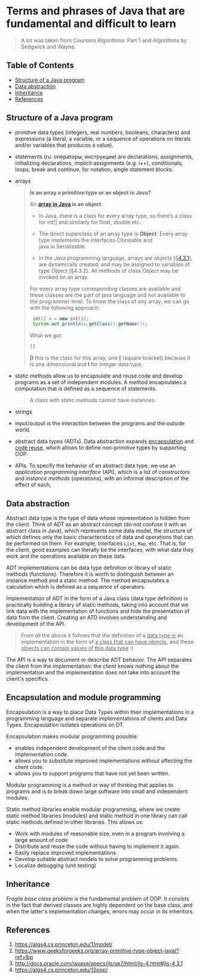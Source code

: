 # Terms and phrases of Java that are fundamental and difficult to learn

> A lot was taken from Coursera Algorithms: Part 1 and Algorithms by Sedgwick and Wayne.

## Table of Contents

- [Structure of a Java program](#Structure-of-a-Java-program)
- [Data abstraction](#Data-abstraction)
- [Inheritance](#Inheritance)
- [References](#References)

## Structure of a Java program

- primitive data types  (integers, real numbers, booleans, characters) and expressions (a literal, a variable, or a sequence of operations on literals and/or variables that produces a value).
- statements (ru: операторы, инструкции) are declarations, assignments, initializing declarations, implicit assignments (e.g. i++), conditionals, loops, break and continue, for notation, single statement blocks.  
- arrays

  > **Is an array a primitive type or an object in Java?**
  >
  > An **[array in Java](https://www.geeksforgeeks.org/arrays-in-java/) is an object**.
  >
  > - In Java, there is a class for every array type, so there’s a class for int[] and similarly for float, double etc.
  >
  > - The direct superclass of an array type is **Object**. Every array type implements the interfaces Cloneable and java.io.Serializable.
  > - In the Java programming language, arrays are objects (§[4.3.1](http://docs.oracle.com/javase/specs/jls/se7/html/jls-4.html#jls-4.3.1)), are dynamically created, and may be assigned to variables of type Object (§4.3.2). All methods of class Object may be invoked on an array.
  >
  > For every array type corresponding classes are available and these classes are the part of java language and not available to the programmer level. To know the class of any array, we can go with the following approach:
  >
  > ```java
  >  int[] x = new int[3]; 
  >  System.out.println(x.getClass().getName());
  > ```
  >
  > What we got:
  >
  > ```bash
  > [I
  > ```
  >
  > **[I** this is the class for this array, one **[** (square bracket) because it is one dimensional and **I** for integer data type.
- static methods allow us to encapsulate and reuse code and develop programs as a set of independent modules. A *method* encapsulates a computation that is defined as a sequence of statements. 

  > A class with static methods cannot have instances. 
- strings
- input/output is the interaction between the programs and the outside world.
- abstract data types (ADTs). Data abstraction expands <u>encapsulation</u> and <u>code reuse</u>, which allows to define non-primitive types by supporting OOP.
- APIs. To specify the behavior of an abstract data type, we use an *application programming interface* (API), which is a list of *constructors* and *instance methods* (operations), with an informal description of the effect of each,

## Data abstraction

Abstract data type is the type of data whose representation is hidden from the client. Think of ADT as an abstract concept (do not confuse it with an abstract class in Java), which represents some data model, the structure of which defines only the basic characteristics of data and operations that can be performed on them. For example, Interfaces `List`, `Map`, etc. That is, for the client, good examples can literally be the interfaces, with what data they work and the operations available on these data.

ADT implementations can be data type definition or library of static methods (functions). Therefore it is worth to distinguish between an instance method and a static method. The method encapsulates a calculation which is defined as a sequence of operators.

Implementation of ADT in the form of a Java class (data type definition) is practically building a library of static methods, taking into account that we link data with the implementation of functions and hide the presentation of data from the client. Creating an ATD involves understanding and development of the API.

> From all the above it follows that the definition of a <u>data type is</u> an implementation in the form of <u>a class that can have objects</u>, and these <u>objects can contain values of this data type</u> :)

The API is a way to document or describe ADT behavior. The API separates the client from the implementation: the client knows nothing about the implementation and the implementation does not take into account the client's specifics.

## Encapsulation and module programming

Encapsulation is a way to place Data Types within their implementations in a programming language and separate implementations of clients and Data Types. Encapsulation isolates operations on DT.

Encapsulation makes modular programming possible:

- enables independent development of the client code and the implementation code.
- allows you to substitute improved implementations without affecting the client code.
- allows you to support programs that have not yet been written.

Modular programming is a method or way of thinking that applies to programs and is to break down large software into small and independent modules.

Static method libraries enable modular programming, where we create static method libraries (modules) and static method in one library can call static methods defined in other libraries. This allows us:

- Work with modules of reasonable size, even in a program involving a large amount of code
- Distribute and reuse the code without having to implement it again.
- Easily replace improved implementations.
- Develop suitable abstract models to solve programming problems.
- Localize debugging (unit testing)

## Inheritance

*Fragile base class problem* is the fundamental problem of OOP. It consists in the fact that derived classes are highly dependent on the base class, and when the latter's implementation changes, errors may occur in its inheritors.

## References

1. https://algs4.cs.princeton.edu/11model/
2. https://www.geeksforgeeks.org/array-primitive-type-object-java/?ref=lbp
3. http://docs.oracle.com/javase/specs/jls/se7/html/jls-4.html#jls-4.3.1
4. https://algs4.cs.princeton.edu/12oop/